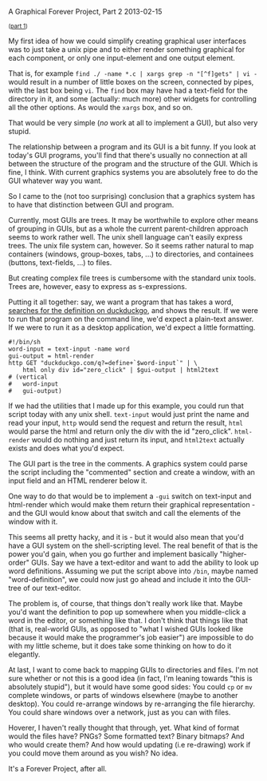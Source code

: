 A Graphical Forever Project, Part 2
2013-02-15

<small>([part 1](http://r-wos.org/blog/forever-gui))</small>

My first idea of how we could simplify creating graphical user interfaces
was to just take a unix pipe and to either render something graphical for each
component, or only one input-element and one output element.

That is, for example `find ./ -name *.c | xargs grep -n "[^f]gets" | vi -`
would result in a number of little boxes on the screen, connected by pipes,
with the last box being `vi`. The `find` box may have had a text-field
for the directory in it, and some (actually: much more) other widgets
for controlling all the other options. As would the `xargs` box, and
so on.

That would be very simple (*no* work at all to implement a GUI), but
also very stupid.

The relationship between a program and its GUI is a bit funny. If you look
at today's GUI programs, you'll find that there's
usually no connection at all between the structure of the program and
the structure of the GUI. Which is fine, I think. With current graphics
systems you are absolutely free to do the GUI whatever way you want.

So I came to the (not too surprising) conclusion that a graphics system has to
have that distinction between GUI and program.

Currently, most GUIs are trees. It may be worthwhile to explore other means of
grouping in GUIs, but as a whole the current parent-children approach seems to
work rather well. The unix shell language can't easily express trees. The unix
file system can, however. So it seems rather natural to map containers (windows,
group-boxes, tabs, ...) to directories, and containees (buttons, text-fields, ...)
to files.

But creating complex file trees is cumbersome with the standard unix tools.
Trees are, however, easy to express as s-expressions.

Putting it all together: say, we want a program that has takes a word,
[searches for the definition on duckduckgo](http://duckduckgo.com?q=define+hello),
and shows the result. If we were to
run that program on the command line, we'd expect a plain-text answer. If
we were to run it as a desktop application, we'd expect a little formatting.

    #!/bin/sh
    word-input = text-input -name word
    gui-output = html-render
    http GET "duckduckgo.com/q?=define+`$word-input`" | \
        html only div id="zero_click" | $gui-output | html2text
    # (vertical
    #   word-input
    #   gui-output)

If we had the utilities that I made up for this example, you could run that
script today with any unix shell. `text-input` would just print the name and read
your input, `http` would send the request and return the result, `html` would
parse the html and return only the div with the id "zero_click". `html-render`
would do nothing and just return its input, and `html2text` actually exists
and does what you'd expect.

The GUI part is the tree in the comments. A graphics system could parse the
script including the "commented" section and create a window, with an
input field and an HTML renderer below it.

One way to do that would be to implement a `-gui` switch on text-input and
html-render which would make them return their graphical representation - and
the GUI would know about that switch and call the elements of the window with
it.

This seems all pretty hacky, and it is - but it would also mean that you'd have
a GUI system on the shell-scripting level. The real benefit of that is the
power you'd gain, when you go further and implement basically 
"higher-order" GUIs. Say we have a text-editor and want to add the ability
to look up word definitions. Assuming we put the script above into
`/bin`, maybe named "word-definition", we could now just go ahead and include
it into the GUI-tree of our text-editor.

The problem is, of course, that things don't really work like that. Maybe you'd
want the definition to pop up somewhere when you middle-click a word in the
editor, or something like that. I don't think that things like that (that is,
real-world GUIs, as opposed to "what I wished GUIs looked like because it would
make the programmer's job easier") are impossible to do with my little scheme,
but it does take some thinking on how to do it elegantly.

At last, I want to come back to mapping GUIs to directories and files. I'm not
sure whether or not this is a good idea (in fact, I'm leaning towards "this is
absolutely stupid"), but it would have some good sides: You could `cp` or `mv`
complete windows, or parts of windows elsewhere (maybe to another desktop).
You could re-arrange windows by re-arranging the file hierarchy. You could
share windows over a network, just as you can with files.

Hoverer, I haven't really thought that through, yet. What kind of format would
the files have? PNGs? Some formatted text? Binary bitmaps? And who would create
them? And how would updating (i.e re-drawing) work if you could move them
around as you wish?  No idea.

It's a Forever Project, after all.

